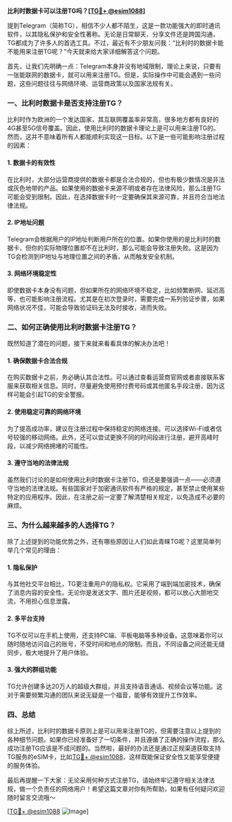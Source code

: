 **比利时数据卡可以注册TG吗？[[TG💪+ @esim1088](https://t.me/s/esim1088)]**

提到Telegram（简称TG），相信不少人都不陌生，这是一款功能强大的即时通讯软件，以其隐私保护和安全性著称。无论是日常聊天、分享文件还是跨国沟通，TG都成为了许多人的首选工具。不过，最近有不少朋友问我：“比利时的数据卡能不能用来注册TG呢？”今天就来给大家详细解答这个问题。

首先，让我们先明确一点：Telegram本身并没有地域限制，理论上来说，只要有一张能联网的数据卡，就可以用来注册TG。但是，实际操作中可能会遇到一些问题，这些问题往往与网络环境、运营商政策以及国家法规有关。

### 一、比利时数据卡是否支持注册TG？

比利时作为欧洲的一个发达国家，其互联网覆盖率非常高，很多地方都有良好的4G甚至5G信号覆盖。因此，使用比利时的数据卡理论上是可以用来注册TG的。然而，这并不意味着所有人都能顺利实现这一目标。以下是一些可能影响注册过程的因素：

#### 1. 数据卡的有效性
在比利时，大部分运营商提供的数据卡都是合法合规的，但也有极少数情况是非法或灰色地带的产品。如果使用的数据卡来源不明或者存在法律风险，那么注册TG可能会受到限制。因此，在选择数据卡时一定要确保其来源可靠，并且符合当地法律法规。

#### 2. IP地址问题
Telegram会根据用户的IP地址判断用户所在的位置。如果你使用的是比利时的数据卡，但你的实际物理位置却不在比利时，那么可能会导致注册失败。这是因为TG会检测到IP地址与地理位置之间的矛盾，从而触发安全机制。

#### 3. 网络环境稳定性
即使数据卡本身没有问题，但如果所在的网络环境不稳定，比如频繁断网、延迟高等，也可能影响注册流程。尤其是在初次登录时，需要完成一系列验证步骤，如果网络状况不佳，可能会导致验证码无法及时接收，进而失败。

### 二、如何正确使用比利时数据卡注册TG？

既然知道了潜在的问题，接下来就来看看具体的解决办法吧！

#### 1. 确保数据卡合法合规
在购买数据卡之前，务必确认其合法性。可以通过查看运营商官网或者直接联系客服来获取相关信息。同时，尽量避免使用预付费号码或其他匿名手段注册，因为这样可能会引起TG的安全警报。

#### 2. 使用稳定可靠的网络环境
为了提高成功率，建议在注册过程中保持稳定的网络连接。可以选择Wi-Fi或者信号较强的移动网络。此外，还可以尝试更换不同的时间段进行注册，避开高峰时段，以减少网络拥堵的可能性。

#### 3. 遵守当地的法律法规
虽然我们讨论的是如何使用比利时数据卡注册TG，但还是要强调一点——必须遵守当地的法律法规。有些国家对于加密通讯软件有严格的规定，甚至禁止使用某些特定的应用程序。因此，在注册之前一定要了解清楚相关规定，以免造成不必要的麻烦。

### 三、为什么越来越多的人选择TG？

除了上述提到的功能优势之外，还有哪些原因让人们如此青睐TG呢？这里简单列举几个常见的理由：

#### 1. 隐私保护
与其他社交平台相比，TG更注重用户的隐私权。它采用了端到端加密技术，确保了消息内容的安全性。无论你是发送文字、图片还是视频，都可以放心大胆地交流，不用担心信息泄露。

#### 2. 多平台支持
TG不仅可以在手机上使用，还支持PC端、平板电脑等多种设备。这意味着你可以随时随地访问自己的账号，不受时间和地点的限制。而且，不同设备之间还能无缝同步，极大地提升了用户体验。

#### 3. 强大的群组功能
TG允许创建多达20万人的超级大群组，并且支持语音通话、视频会议等功能。这对于需要频繁沟通的团队来说无疑是一个福音，能够有效提升工作效率。

### 四、总结

综上所述，比利时的数据卡原则上是可以用来注册TG的，但需要注意以上提到的各种细节问题。如果你已经准备好了一切条件，并且遵循了正确的操作流程，那么成功注册TG应该是不成问题的。当然啦，最好的办法还是通过正规渠道获取支持TG服务的eSIM卡，比如[TG💪+ @esim1088](https://t.me/s/esim1088)，这样既能保证安全性又能享受便捷的服务体验。

最后再提醒一下大家：无论采用何种方式注册TG，请始终牢记遵守相关法律法规，做一个负责任的网络用户！希望这篇文章对你有所帮助，如果有任何疑问欢迎随时留言交流哦～ 

[[TG💪+ @esim1088](https://t.me/s/esim1088) ![Image](https://i.postimg.cc/4NQfJmqS/Snipaste-2025-05-13-00-14-12.png)]
